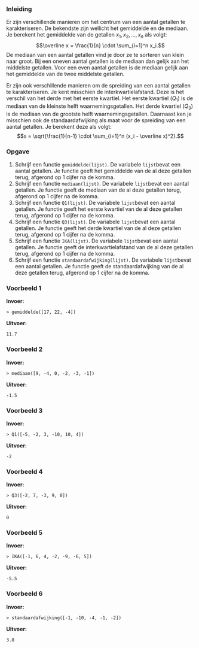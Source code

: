 ### Inleiding

Er zijn verschillende manieren om het centrum van een aantal getallen te karakteriseren. De bekendste zijn wellicht het gemiddelde en de mediaan. 
Je berekent het gemiddelde van de getallen $x_1, x_2, \ldots, x_n$ als volgt:
$$\overline x = \frac{1}{n} \cdot \sum_{i=1}^n x_i.$$
De mediaan van een aantal getallen vind je door ze te sorteren van klein naar groot. Bij een oneven aantal getallen is de mediaan dan gelijk aan het middelste getallen. Voor een even aantal getallen is de mediaan gelijk aan het gemiddelde van de twee middelste getallen.

Er zijn ook verschillende manieren om de spreiding van een aantal getallen te karakteriseren. Je kent misschien de interkwartielafstand. Deze is het verschil van het derde met het eerste kwartiel. Het eerste kwartiel ($Q_1$) is de mediaan van de kleinste helft waarnemingsgetallen. Het derde kwartiel ($Q_3$) is de mediaan van de grootste helft waarnemingsgetallen. 
Daarnaast ken je misschien ook de standaardafwijking als maat voor de spreiding van een aantal getallen. Je berekent deze als volgt:
$$s = \sqrt{\frac{1}{n-1} \cdot \sum_{i=1}^n (x_i - \overline x)^2}.$$

### Opgave
1. Schrijf een functie `gemiddelde(lijst)`. De variabele `lijst`bevat een aantal getallen. Je functie geeft het gemiddelde van de al deze getallen terug, afgerond op 1 cijfer na de komma.
2. Schrijf een functie `mediaan(lijst)`. De variabele `lijst`bevat een aantal getallen. Je functie geeft de mediaan van de al deze getallen terug, afgerond op 1 cijfer na de komma.
3. Schrijf een functie `Q1(lijst)`. De variabele `lijst`bevat een aantal getallen. Je functie geeft het eerste kwartiel van de al deze getallen terug, afgerond op 1 cijfer na de komma.
4. Schrijf een functie `Q3(lijst)`. De variabele `lijst`bevat een aantal getallen. Je functie geeft het derde kwartiel van de al deze getallen terug, afgerond op 1 cijfer na de komma.
5. Schrijf een functie `IKA(lijst)`. De variabele `lijst`bevat een aantal getallen. Je functie geeft de interkwartielafstand van de al deze getallen terug, afgerond op 1 cijfer na de komma.
6. Schrijf een functie `standaardafwijking(lijst)`. De variabele `lijst`bevat een aantal getallen. Je functie geeft de standaardafwijking van de al deze getallen terug, afgerond op 1 cijfer na de komma.


### Voorbeeld 1

**Invoer:**

    > gemiddelde([17, 22, -4])

**Uitvoer:**
	
	11.7
    

### Voorbeeld 2

**Invoer:**

    > mediaan([9, -4, 0, -2, -3, -1])

**Uitvoer:**

    -1.5


### Voorbeeld 3

**Invoer:**

    > Q1([-5, -2, 3, -10, 10, 4])

**Uitvoer:**
	
	-2


### Voorbeeld 4

**Invoer:**

    > Q3([-2, 7, -3, 9, 0])

**Uitvoer:**
	
	0
    

### Voorbeeld 5

**Invoer:**

    > IKA([-1, 6, 4, -2, -9, -6, 5])

**Uitvoer:**

    -5.5

### Voorbeeld 6

**Invoer:**

    > standaardafwijking([-1, -10, -4, -1, -2])

**Uitvoer:**
	
	3.8